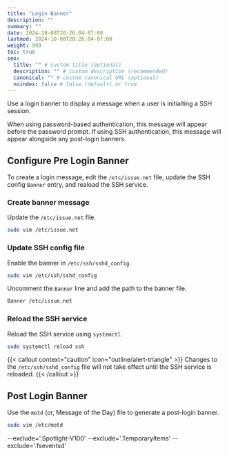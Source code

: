 ```yaml
---
title: "Login Banner"
description: ""
summary: ""
date: 2024-10-08T20:26:04-07:00
lastmod: 2024-10-08T20:26:04-07:00
weight: 999
toc: true
seo:
  title: "" # custom title (optional)
  description: "" # custom description (recommended)
  canonical: "" # custom canonical URL (optional)
  noindex: false # false (default) or true
---
```


Use a login banner to display a message when a user is initialting a SSH session.

When using password-based authentication, this message will appear before the password prompt. If using SSH authentication, this message will appear alongside any post-login banners.

## Configure Pre Login Banner

To create a login message, edit the `/etc/issue.net` file, update the SSH config `Banner` entry, and reaload the SSH service.

### Create banner message

Update the `/etc/issue.net` file.

```bash { title="Edit issue.net file" }
sudo vim /etc/issue.net
```

### Update SSH config file

Enable the banner in `/etc/ssh/sshd_config`.

```bash { title="Open SSH confile file" }
sudo vim /etc/ssh/sshd_config
```

Uncomment the `Banner` line and add the path to the banner file.

```bash { title="/etc/ssh/sshd_config" }
Banner /etc/issue.net
```

### Reload the SSH service

Reload the SSH service using `systemctl`.

```bash
sudo systemctl reload ssh
```

{{< callout context="caution" icon="outline/alert-triangle" >}}
Changes to the `/etc/ssh/sshd_config` file will not take effect until the SSH service is reloaded.
{{< /callout >}}

## Post Login Banner

Use the `motd` (or, Message of the Day) file to generate a post-login banner.

```bash
sudo vim /etc/motd
```
 --exclude='.Spotlight-V100' --exclude='.TemporaryItems' --exclude='.fseventsd'
